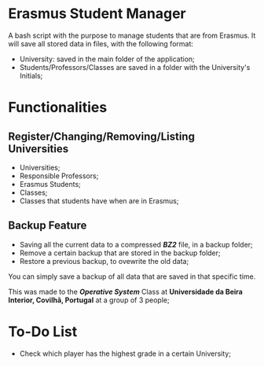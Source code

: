 # Erasmus Student Manager
A bash script with the purpose to manage students that are from Erasmus.
It will save all stored data in files, with the following format:

* University: saved in the main folder of the application;
* Students/Professors/Classes are saved in a folder with the University's Initials;

# Functionalities

## Register/Changing/Removing/Listing Universities

* Universities;
* Responsible Professors;
* Erasmus Students;
* Classes;
* Classes that students have when are in Erasmus;

## Backup Feature

* Saving all the current data to a compressed ***BZ2*** file, in a backup folder;
* Remove a certain backup that are stored in the backup folder;
* Restore a previous backup, to ovewrite the old data;

You can simply save a backup of all data that are saved in that specific time.

This was made to the ***Operative System*** Class at **Universidade da Beira Interior, Covilhã, Portugal** at a group of 3 people;

# To-Do List

* Check which player has the highest grade in a certain University;
